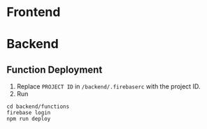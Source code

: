 # Frontend

# Backend
## Function Deployment
1. Replace `PROJECT ID` in `/backend/.firebaserc` with the project ID.
2. Run
```
cd backend/functions
firebase login
npm run deploy
```

